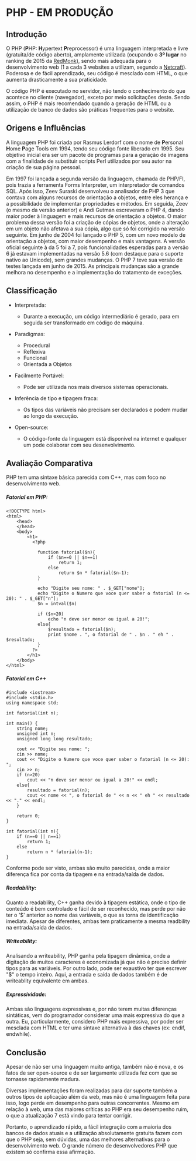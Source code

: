 
# PHP - EM PRODUÇÃO

## Introdução

O PHP (**P**HP: **H**ypertext **P**reprocessor) é uma linguagem interpretada e livre (gratuita/de código aberto), 
amplamente utilizada (ocupando o **3º lugar** no ranking de 2015 da [RedMonk](http://redmonk.com/sogrady/2015/01/14/language-rankings-1-15/)), sendo 
mais adequada para o desenvolvimento web (1 a cada 3 websites a utilizam, segundo a [Netcraft](http://php.net/usage.php)).
Poderosa e de fácil aprendizado, seu código é mesclado com HTML, o que aumenta drasticamente a sua praticidade.

O código PHP é executado no servidor, não tendo o conhecimento do que acontece no cliente (navegador), exceto por meio solicitações deste. Sendo assim, o PHP é mais recomendado quando a geração de HTML ou a utilização de banco de dados são práticas frequentes para o website.

## Origens e Influências

A linguagem PHP foi criada por Rasmus Lerdorf com o nome de **P**ersonal **H**ome **P**age Tools em 1994, tendo seu código fonte liberado em 1995. Seu objetivo inicial era ser um pacote de programas para a geração de imagens com a finalidade de substituir scripts Perl utilizados por seu autor na criação de sua página pessoal.

Em 1997 foi lançada a segunda versão da linguagem, chamada de PHP/FI, pois trazia a ferramenta Forms Interpreter, um interpretador de comandos SQL. Após isso, Zeev Suraski desenvolveu o analisador de PHP 3 que contava com alguns recursos de orientação a objetos, entre eles herança e a possibilidade de implementar propriedades e métodos. Em seguida, Zeev (o mesmo da versão anterior) e Andi Gutman escreveram o PHP 4, dando maior poder à linguagem e mais recursos de orientação a objetos. O maior problema dessa versão foi a criação de cópias de objetos, onde a alteração em um objeto não afetava a sua cópia, algo que só foi corrigido na versão seguinte. Em junho de 2004 foi lançado o PHP 5, com um novo modelo de orientação a objetos, com maior desempenho e mais vantagens.
A versão oficial seguinte à da 5 foi a 7, pois funcionalidades esperadas para a versão 6 já estavam implementadas na versão 5.6 (com destaque para o suporte nativo ao Unicode), sem grandes mudanças. O PHP 7 teve sua versão de testes lançada em junho de 2015. As principais mudanças são a grande melhora no desempenho e a implementação do tratamento de exceções.


## Classificação

- Interpretada:
	- Durante a execução, um código intermediário é gerado, para em seguida ser transformado em código de máquina.
	
- Paradigmas: 
	- Procedural
	- Reflexiva
	- Funcional
	- Orientada a Objetos

- Facilmente Portável:
	- Pode ser utilizada nos mais diversos sistemas operacionais.
	
- Inferência de tipo e tipagem fraca:
	- Os tipos das variáveis não precisam ser declarados e podem mudar ao longo da execução.
	
- Open-source:
	- O código-fonte da linguagem está disponível na internet e qualquer um pode colaborar com seu desenvolvimento.


## Avaliação Comparativa
PHP tem uma sintaxe básica parecida com C++, mas com foco no desenvolvimento web. 

##### Fatorial em PHP:

	<!DOCTYPE html>
	<html>
	    <head>
	    </head>
	    <body>
	        <h1>
	          <?php
	          
	            function fatorial($n){
	                if ($n==0 || $n==1)
	                    return 1;
	                else
	                    return $n * fatorial($n-1);
	            }
	          
	            echo "Digite seu nome: " . $_GET["nome"];
	            echo "Digite o Numero que voce quer saber o fatorial (n <= 20): " . $_GET["n"];
	            $n = intval($n)
	            
	            if ($n>20)
	                echo "n deve ser menor ou igual a 20!";
	            else{
	                $resultado = fatorial($n);
	                print $nome . ", o fatorial de " . $n . " eh " . $resultado;
	            }
	          ?>
	        </h1>
	    </body>
	</html>

##### Fatorial em C++
	#include <iostream>
	#include <stdio.h>
	using namespace std;
	
	int fatorial(int n);
	
	int main() {
		string nome;
		unsigned int n;
	    unsigned long long resultado;
	
	    cout << "Digite seu nome: ";
	    cin >> nome;
	    cout << "Digite o Numero que voce quer saber o fatorial (n <= 20): ";
	    cin >> n;
	    if (n>20)
	        cout << "n deve ser menor ou igual a 20!" << endl;
	    else{
	        resultado = fatorial(n);
	        cout << nome << ", o fatorial de " << n << " eh " << resultado << "." << endl;
	    }
	    
		return 0;
	}
	
	int fatorial(int n){
	    if (n==0 || n==1)
	        return 1;
	    else
	        return n * fatorial(n-1);
	}

Conforme pode ser visto, ambas são muito parecidas, onde a maior diferença fica por conta da tipagem e na entrada/saída de dados.

##### Readability:

Quanto a readability, C++ ganha devido à tipagem estática, onde o tipo de conteúdo é bem controlado e fácil de ser reconhecido, mas perde por não ter o '$' anterior ao nome das variáveis, o que as torna de identificação imediata. Apesar de diferentes, ambas tem praticamente a mesma readbility na entrada/saída de dados.

##### Writeability:

  Analisando a writeability, PHP ganha pela tipagem dinâmica, onde a digitação de muitos caracteres é economizada já que não é preciso definir tipos para as variáveis. Por outro lado, pode ser exaustivo ter que escrever "$" o tempo inteiro. Aqui, a entrada e saída de dados também é de writeablity equivalente em ambas.

##### Expressividade:
  Ambas são linguagens expressivas e, por não terem muitas diferenças sintáticas, vem do programador considerar uma mais expressiva do que a outra. Eu, particularmente, considero PHP mais expressiva, por poder ser mesclada com HTML e ter uma sintaxe alternativa à das chaves (ex: endif, endwhile).

## Conclusão

Apesar de não ser uma linguagem muito antiga, também não é nova, e os fatos de ser open-source e de ser largamente utilizada fez com que se tornasse rapidamente
madura.

Diversas implementações foram realizadas para dar suporte também a outros tipos de aplicação além da web, mas não é uma linguagem feita para isso, logo perde em
desempenho para outras concorrentes. Mesmo em relação à web, uma das maiores críticas ao PHP era seu desempenho ruim, o que a atualização 7 está vindo para tentar
corrigir.

Portanto, o aprendizado rápido, a fácil integração com a maioria dos bancos de dados atuais e a utilização absolutamente gratuita fazem com que o PHP seja, 
sem dúvidas, uma das melhores alternativas para o desenvolvimento web. O grande número de desenvolvedores PHP que existem só confirma essa afirmação.


